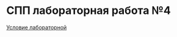 # СПП лабораторная работа №4

<p>
	<a href="https://mefody.gitbooks.io/lab-tasks/content/spp_sovremennie_platformi_programmirovaniya_-_3_kurs_poit/laboratornaya_rabota_4.html">Условие лабораторной</a>
</p>
<p>
	
</p>
